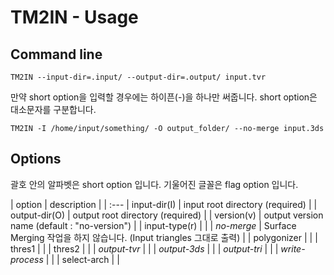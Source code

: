 # TM2IN - Usage

## Command line

```commandline
TM2IN --input-dir=.input/ --output-dir=.output/ input.tvr
```

만약 short option을 입력할 경우에는 하이픈(-)을 하나만 써줍니다. short option은 대소문자를 구분합니다.

```commandline
TM2IN -I /home/input/something/ -O output_folder/ --no-merge input.3ds 
```
## Options

괄호 안의 알파벳은 short option 입니다.
기울어진 글꼴은 flag option 입니다.

| option | description |
| :---
| input-dir(I) | input root directory (required) |
| output-dir(O) | output root directory (required) |
| version(v) | output version name (default : "no-version") |
| input-type(r) | |
| *no-merge* | Surface Merging 작업을 하지 않습니다. (Input triangles 그대로 출력) |
| polygonizer | |
| thres1 | |
| thres2 | |
| *output-tvr* | |
| *output-3ds* | |
| *output-tri* | |
| *write-process* | |
| select-arch | |
